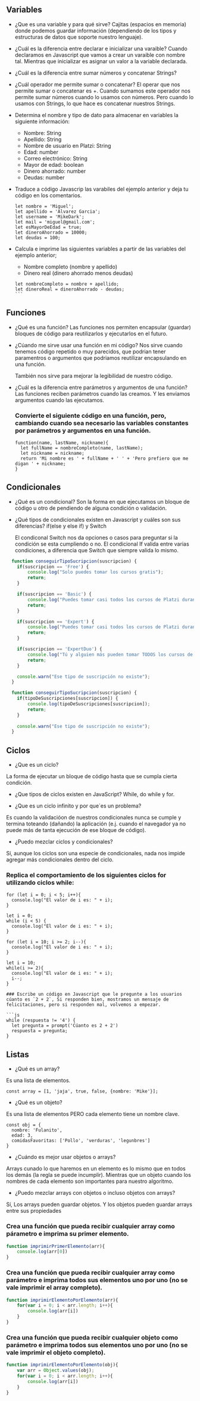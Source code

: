 
## Variables

- ¿Que es una variable y para qué sirve?
  Cajitas (espacios en memoria) donde podemos guardar información (dependiendo de los tipos y estructuras de datos que soporte nuestro lenguaje).

- ¿Cuál es la diferencia entre declarar e inicializar una varaible?
  Cuando declaramos en Javascript que vamos a crear un varaible con nombre tal. Mientras que inicializar es asignar un valor a la variable declarada.

- ¿Cuál es la diferencia entre sumar números y concatenar Strings?
- ¿Cuál operador me permite sumar o concatenar?
  El operar que nos permite sumar o concatenar es +. Cuando sumamos este operador nos permite sumar números cuando lo usamos con números. Pero cuando lo usamos con Strings, lo que hace es concatenar nuestros Strings.

- Determina el nombre y tipo de dato para almacenar en variables la siguiente información:
  - Nombre: String
  - Apellido: String
  - Nombre de usuario en Platzi: String
  - Edad: number
  - Correo electrónico: String
  - Mayor de edad: boolean
  - Dinero ahorrado: number
  - Deudas: number

- Traduce a código Javascrip las varabiles del ejemplo anterior y deja tu código en los comentarios.
 
  ```
  let nombre = 'Miguel';
  let apellido = 'Alvarez Garcia';
  let username = 'MikeDark';
  let mail = 'miguel@gmail.com';
  let esMayorDeEdad = true;
  let dineroAhorrado = 10000;
  let deudas = 100;
  ```

- Calcula e imprime las siguientes variables a partir de las variables del ejemplo anterior;

  - Nombre completo (nombre y apellido)
  - Dinero real (dinero ahorrado menos deudas)
  
  ````
  let nombreCompleto = nombre + apellido;
  let dineroReal = dineroAhorrado - deudas;
  ```

## Funciones

- ¿Qué es una función?
  Las funciones nos permiten encapsular (guardar) bloques de código para reutilizarlos y ejecutarlos en el futuro.

- ¿Cúando me sirve usar una función en mi código?
  Nos sirve cuando tenemos código repetido o muy parecidos, que podrian tener paramentros o argumentos que podriamos reutilizar encapsulando en una función.

  También nos sirve para mejorar la legibilidad de nuestro código.

- ¿Cuál es la diferencia entre parámetros y argumentos de una función?
  Las funciones reciben parámetros cuando las creamos. Y les enviamos argumentos cuando las ejecutamos.

  ### Convierte el siguiente código en una función, pero, cambiando cuando sea necesario las variables constantes por parámetros y argumentos en una función.

  ```
  function(name, lastName, nickname){
    let fullName = nombreCompleto(name, lastName);
    let nickname = nickname;
    return 'Mi nombre es ' + fullName + ' ' + 'Pero prefiero que me digan ' + nickname;
  }
  ```

## Condicionales

- ¿Qué es un condicional?
  Son la forma en que ejecutamos un bloque de código u otro de pendiendo de alguna condición o validación.

- ¿Qué tipos de condicionales existen en Javascript y cuáles son sus diferencias?
  if(else y else if) y Switch

  El condiconal Switch nos da opciones o casos para preguntar si la condición se esta cumpliendo o no.
  El condicional If valida entre varias condiciones, a diferencia que Switch que siempre valida lo mismo.

```js
  function conseguirTipoSucripcion(suscripcion) {
    if(suscripcion == 'Free') {
        console.log("Solo puedes tomar los cursos gratis");
        return;
    }

    if(suscripcion == 'Basic') {
        console.log("Puedes tomar casi todos los cursos de Platzi durante un mes");
        return;
    }

    if(suscripcion == 'Expert') {
        console.log("Puedes tomar casi todos los cursos de Platzi durante un año");
        return;
    }

    if(suscripcion == 'ExpertDuo') {
        console.log("Tú y alguien más pueden tomar TODOS los cursos de Platzi durante un año");
        return;
    }

    console.warn("Ese tipo de suscripción no existe");
  }
```

```js
  function conseguirTipoSucripcion(suscripcion) {
    if(tipoDeSuscripciones[suscripcion]) {
        console.log(tipoDeSuscripciones[suscripcion]);
        return;
    }
    
    console.warn("Ese tipo de suscripción no existe");
  }
```

  
  ## Ciclos

  - ¿Que es un ciclo?
  
  La forma de ejecutar un bloque de código hasta que se cumpla cierta condición.
  
  - ¿Que tipos de ciclos existen en JavaScript?
  While, do while y for.

  - ¿Que es un ciclo infinito y por que´es un problema?

  Es cuando la validacióon de nuestros condicionales nunca se cumple y termina toteando (dañando) la aplicación (e.j. cuando el navegador ya no puede más de tanta ejecución de ese bloque de código).

  - ¿Puedo mezclar ciclos y condicionales?

  Sí, aunque los ciclos son una especie de condicionales, nada nos impide agregar más condicionales dentro del ciclo.

  ### Replica el comportamiento de los siguientes ciclos for utilizando ciclos while:

  ```
  for (let i = 0; i < 5; i++){
    console.log("El valor de i es: " + i);
  }

  let i = 0;
  while (i < 5) {
    console.log("El valor de i es: " + i);
  }

  for (let i = 10; i >= 2; i--){
    console.log("El valor de i es: " + i);
  }

  let i = 10;
  while(i >= 2){
    console.log("El valor de i es: " + i);
    i--;
  }

### Escribe un código en Javascript que le pregunte a los usuarios cúanto es `2 + 2`, Si responden bien, mostramos un mensaje de felicitaciones, pero si responden mal, volvemos a empezar.

```js
while (respuesta != '4') {
    let pregunta = prompt('Cúanto es 2 + 2')
    respuesta = pregunta;
}
```

## Listas

- ¿Qué es un array?

Es una lista de elementos.

```
const array = [1, 'jaja', true, false, {nombre: 'Mike'}];
```

- ¿Qué es un objeto?

Es una lista de elementos PERO cada elemento tiene un nombre clave.

```
const obj = {
  nombre: 'Fulanito',
  edad: 3,
  comidasFavoritas: ['Pollo', 'verduras', 'legunbres']
}
```

- ¿Cuándo es mejor usar objetos o arrays?

Arrays cunado lo que haremos en un elemento es lo mismo que en todos los demás (la regla se puede incumplir). Mientras que un objeto cuando los nombres de cada elemento son importantes para nuestro algoritmo.

- ¿Puedo mezclar arrays con objetos o incluso objetos con arrays?

Sí, Los arrays pueden guardar objetos. Y los objetos pueden guardar arrays entre sus propiedades

### Crea una función que pueda recibir cualquier array como párametro e imprima su primer elemento.
```js
function imprimirPrimerElemento(arr){
    console.log(arr[0])
}
```
### Crea una función que pueda recibir cualquier array como parámetro e imprima todos sus elementos uno por uno (no se vale imprimir el array completo).

```js
function imprimirElementoPorElemento(arr){
    for(var i = 0; i < arr.length; i++){
        console.log(arr[i])
    }
}
```

### Crea una función que pueda recibir cualquier objeto como parámetro e imprima todos sus elementos uno por uno (no se vale imprimir el objeto completo).

```js
function imprimirElementoPorElemento(obj){
    var arr = Object.values(obj);
    for(var i = 0; i < arr.length; i++){
        console.log(arr[i])
    }
}
```